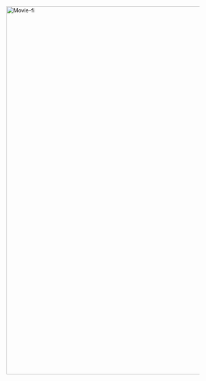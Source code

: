 
<img width="960" alt="Movie-fi" src="https://user-images.githubusercontent.com/94097592/201000622-3af2cd0a-6944-488b-b282-11586d45a393.png">
